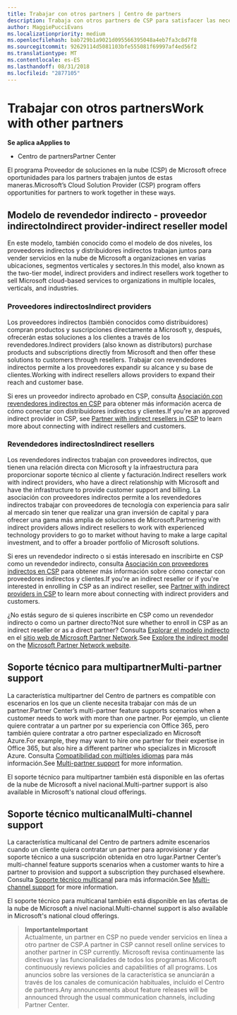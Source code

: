 ```yaml
---
title: Trabajar con otros partners | Centro de partners
description: Trabaja con otros partners de CSP para satisfacer las necesidades de los clientes que compartes.
author: MaggiePucciEvans
ms.localizationpriority: medium
ms.openlocfilehash: bab729b1a9021d095566395048a4eb7fa3c8d7f8
ms.sourcegitcommit: 92629114d5081103bfe555081f69997af4ed56f2
ms.translationtype: MT
ms.contentlocale: es-ES
ms.lasthandoff: 08/31/2018
ms.locfileid: "2877105"
---
```

# <a name="work-with-other-partners"></a><span data-ttu-id="d44ed-103">Trabajar con otros partners</span><span class="sxs-lookup"><span data-stu-id="d44ed-103">Work with other partners</span></span>

**<span data-ttu-id="d44ed-104">Se aplica a</span><span class="sxs-lookup"><span data-stu-id="d44ed-104">Applies to</span></span>**

-  <span data-ttu-id="d44ed-105">Centro de partners</span><span class="sxs-lookup"><span data-stu-id="d44ed-105">Partner Center</span></span>

<span data-ttu-id="d44ed-106">El programa Proveedor de soluciones en la nube (CSP) de Microsoft ofrece oportunidades para los partners trabajen juntos de estas maneras.</span><span class="sxs-lookup"><span data-stu-id="d44ed-106">Microsoft’s Cloud Solution Provider (CSP) program offers opportunities for partners to work together in these ways.</span></span>

## <a name="indirect-provider-indirect-reseller-model"></a><span data-ttu-id="d44ed-107">Modelo de revendedor indirecto - proveedor indirecto</span><span class="sxs-lookup"><span data-stu-id="d44ed-107">Indirect provider-indirect reseller model</span></span>

<span data-ttu-id="d44ed-108">En este modelo, también conocido como el modelo de dos niveles, los proveedores indirectos y distribuidores indirectos trabajan juntos para vender servicios en la nube de Microsoft a organizaciones en varias ubicaciones, segmentos verticales y sectores.</span><span class="sxs-lookup"><span data-stu-id="d44ed-108">In this model, also known as the two-tier model, indirect providers and indirect resellers work together to sell Microsoft cloud-based services to organizations in multiple locales, verticals, and industries.</span></span> 

### <a name="indirect-providers"></a><span data-ttu-id="d44ed-109">Proveedores indirectos</span><span class="sxs-lookup"><span data-stu-id="d44ed-109">Indirect providers</span></span> 

<span data-ttu-id="d44ed-110">Los proveedores indirectos (también conocidos como distribuidores) compran productos y suscripciones directamente a Microsoft y, después, ofrecerán estas soluciones a los clientes a través de los revendedores.</span><span class="sxs-lookup"><span data-stu-id="d44ed-110">Indirect providers (also known as distributors) purchase products and subscriptions directly from Microsoft and then offer these solutions to customers through resellers.</span></span> <span data-ttu-id="d44ed-111">Trabajar con revendedores indirectos permite a los proveedores expandir su alcance y su base de clientes.</span><span class="sxs-lookup"><span data-stu-id="d44ed-111">Working with indirect resellers allows providers to expand their reach and customer base.</span></span> 

<span data-ttu-id="d44ed-112">Si eres un proveedor indirecto aprobado en CSP, consulta [Asociación con revendedores indirectos en CSP](indirect-provider-tasks-in-partner-center.md) para obtener más información acerca de cómo conectar con distribuidores indirectos y clientes.</span><span class="sxs-lookup"><span data-stu-id="d44ed-112">If you're an approved indirect provider in CSP, see [Partner with indirect resellers in CSP](indirect-provider-tasks-in-partner-center.md) to learn more about connecting with indirect resellers and customers.</span></span> 

### <a name="indirect-resellers"></a><span data-ttu-id="d44ed-113">Revendedores indirectos</span><span class="sxs-lookup"><span data-stu-id="d44ed-113">Indirect resellers</span></span> 

<span data-ttu-id="d44ed-114">Los revendedores indirectos trabajan con proveedores indirectos, que tienen una relación directa con Microsoft y la infraestructura para proporcionar soporte técnico al cliente y facturación.</span><span class="sxs-lookup"><span data-stu-id="d44ed-114">Indirect resellers work with indirect providers, who have a direct relationship with Microsoft and have the infrastructure to provide customer support and billing.</span></span> <span data-ttu-id="d44ed-115">La asociación con proveedores indirectos permite a los revendedores indirectos trabajar con proveedores de tecnología con experiencia para salir al mercado sin tener que realizar una gran inversión de capital y para ofrecer una gama más amplia de soluciones de Microsoft.</span><span class="sxs-lookup"><span data-stu-id="d44ed-115">Partnering with indirect providers allows indirect resellers to work with experienced technology providers to go to market without having to make a large capital investment, and to offer a broader portfolio of Microsoft solutions.</span></span> 

<span data-ttu-id="d44ed-116">Si eres un revendedor indirecto o si estás interesado en inscribirte en CSP como un revendedor indirecto, consulta [Asociación con proveedores indirectos en CSP](indirect-reseller-tasks-in-partner-center.md) para obtener más información sobre cómo conectar con proveedores indirectos y clientes.</span><span class="sxs-lookup"><span data-stu-id="d44ed-116">If you're an indirect reseller or if you're interested in enrolling in CSP as an indirect reseller, see [Partner with indirect providers in CSP](indirect-reseller-tasks-in-partner-center.md) to learn more about connecting with indirect providers and customers.</span></span>

<span data-ttu-id="d44ed-117">¿No estás seguro de si quieres inscribirte en CSP como un revendedor indirecto o como un partner directo?</span><span class="sxs-lookup"><span data-stu-id="d44ed-117">Not sure whether to enroll in CSP as an indirect reseller or as a direct partner?</span></span> <span data-ttu-id="d44ed-118">Consulta [Explorar el modelo indirecto](https://partner.microsoft.com/cloud-solution-provider/indirect) en el [sitio web de Microsoft Partner Network](https://partner.microsoft.com).</span><span class="sxs-lookup"><span data-stu-id="d44ed-118">See [Explore the indirect model](https://partner.microsoft.com/cloud-solution-provider/indirect) on the [Microsoft Partner Network website](https://partner.microsoft.com).</span></span>   

## <a name="multi-partner-support"></a><span data-ttu-id="d44ed-119">Soporte técnico para multipartner</span><span class="sxs-lookup"><span data-stu-id="d44ed-119">Multi-partner support</span></span>

<span data-ttu-id="d44ed-120">La característica multipartner del Centro de partners es compatible con escenarios en los que un cliente necesita trabajar con más de un partner.</span><span class="sxs-lookup"><span data-stu-id="d44ed-120">Partner Center’s multi-partner feature supports scenarios when a customer needs to work with more than one partner.</span></span> <span data-ttu-id="d44ed-121">Por ejemplo, un cliente quiere contratar a un partner por su experiencia con Office 365, pero también quiere contratar a otro partner especializado en Microsoft Azure.</span><span class="sxs-lookup"><span data-stu-id="d44ed-121">For example, they may want to hire one partner for their expertise in Office 365, but also hire a different partner who specializes in Microsoft Azure.</span></span> <span data-ttu-id="d44ed-122">Consulta [Compatibilidad con múltiples idiomas](multipartner.md) para más información.</span><span class="sxs-lookup"><span data-stu-id="d44ed-122">See [Multi-partner support](multipartner.md) for more information.</span></span>

<span data-ttu-id="d44ed-123">El soporte técnico para multipartner también está disponible en las ofertas de la nube de Microsoft a nivel nacional.</span><span class="sxs-lookup"><span data-stu-id="d44ed-123">Multi-partner support is also available in Microsoft's national cloud offerings.</span></span> 

## <a name="multi-channel-support"></a><span data-ttu-id="d44ed-124">Soporte técnico multicanal</span><span class="sxs-lookup"><span data-stu-id="d44ed-124">Multi-channel support</span></span>

<span data-ttu-id="d44ed-125">La característica multicanal del Centro de partners admite escenarios cuando un cliente quiera contratar un partner para aprovisionar y dar soporte técnico a una suscripción obtenida en otro lugar.</span><span class="sxs-lookup"><span data-stu-id="d44ed-125">Partner Center’s multi-channel feature supports scenarios when a customer wants to hire a partner to provision and support a subscription they purchased elsewhere.</span></span> <span data-ttu-id="d44ed-126">Consulta [Soporte técnico multicanal](multichannel.md) para más información.</span><span class="sxs-lookup"><span data-stu-id="d44ed-126">See [Multi-channel support](multichannel.md) for more information.</span></span>

<span data-ttu-id="d44ed-127">El soporte técnico para multicanal también está disponible en las ofertas de la nube de Microsoft a nivel nacional.</span><span class="sxs-lookup"><span data-stu-id="d44ed-127">Multi-channel support is also available in Microsoft's national cloud offerings.</span></span>

>**<span data-ttu-id="d44ed-128">Importante</span><span class="sxs-lookup"><span data-stu-id="d44ed-128">Important</span></span>**<br>
<span data-ttu-id="d44ed-129">Actualmente, un partner en CSP no puede vender servicios en línea a otro partner de CSP.</span><span class="sxs-lookup"><span data-stu-id="d44ed-129">A partner in CSP cannot resell online services to another partner in CSP currently.</span></span> <span data-ttu-id="d44ed-130">Microsoft revisa continuamente las directivas y las funcionalidades de todos los programas.</span><span class="sxs-lookup"><span data-stu-id="d44ed-130">Microsoft continuously reviews policies and capabilities of all programs.</span></span> <span data-ttu-id="d44ed-131">Los anuncios sobre las versiones de la característica se anunciarán a través de los canales de comunicación habituales, incluido el Centro de partners.</span><span class="sxs-lookup"><span data-stu-id="d44ed-131">Any announcements about feature releases will be announced through the usual communication channels, including Partner Center.</span></span> 

